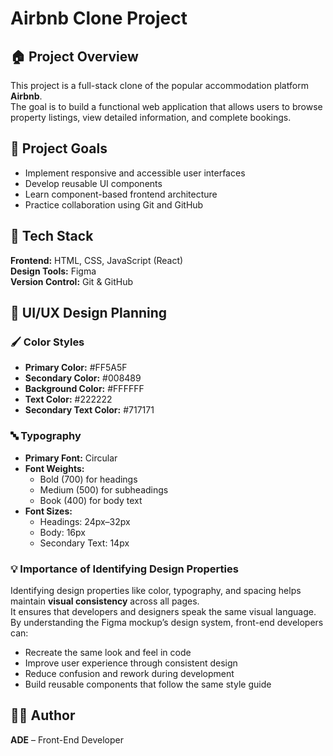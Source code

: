 # Airbnb Clone Project

## 🏠 Project Overview
This project is a full-stack clone of the popular accommodation platform **Airbnb**.  
The goal is to build a functional web application that allows users to browse property listings, view detailed information, and complete bookings.

## 🎯 Project Goals
- Implement responsive and accessible user interfaces
- Develop reusable UI components
- Learn component-based frontend architecture
- Practice collaboration using Git and GitHub

## 🧰 Tech Stack
**Frontend:** HTML, CSS, JavaScript (React)  
**Design Tools:** Figma  
**Version Control:** Git & GitHub 

## 🎨 UI/UX Design Planning

### 🖌️ Color Styles
- **Primary Color:** #FF5A5F  
- **Secondary Color:** #008489  
- **Background Color:** #FFFFFF  
- **Text Color:** #222222  
- **Secondary Text Color:** #717171  

### 🔤 Typography
- **Primary Font:** Circular  
- **Font Weights:**  
  - Bold (700) for headings  
  - Medium (500) for subheadings  
  - Book (400) for body text  
- **Font Sizes:**  
  - Headings: 24px–32px  
  - Body: 16px  
  - Secondary Text: 14px  

### 💡 Importance of Identifying Design Properties
Identifying design properties like color, typography, and spacing helps maintain **visual consistency** across all pages.  
It ensures that developers and designers speak the same visual language.  
By understanding the Figma mockup’s design system, front-end developers can:
- Recreate the same look and feel in code  
- Improve user experience through consistent design  
- Reduce confusion and rework during development  
- Build reusable components that follow the same style guide

## 👩‍💻 Author
**ADE** – Front-End Developer
